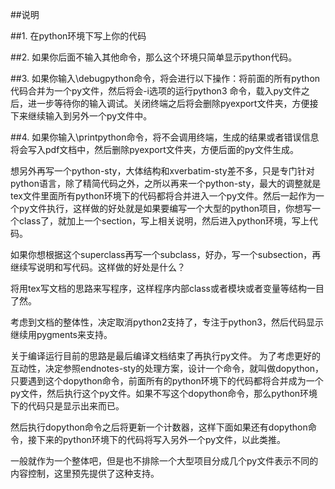 ##说明

##1.
在python环境下写上你的代码

##2.
如果你后面不输入其他命令，那么这个环境只简单显示python代码。

##3.
如果你输入\debugpython命令，将会进行以下操作：将前面的所有python代码合并为一个py文件，然后将会-i选项的运行python3
命令，载入py文件之后，进一步等待你的输入调试。关闭终端之后将会删除pyexport文件夹，方便接下来继续输入到另外一个py文件中。

##4.
如果你输入\printpython命令，将不会调用终端，生成的结果或者错误信息将会写入pdf文档中，然后删除pyexport文件夹，方便后面的py文件生成。



想另外再写一个python-sty，大体结构和xverbatim-sty差不多，只是专门针对python语言，除了精简代码之外，之所以再来一个python-sty，最大的调整就是tex文件里面所有python环境下的代码都将合并进入一个py文件。然后一起作为一个py文件执行，这样做的好处就是如果要编写一个大型的python项目，你想写一个class了，就加上一个section，写上相关说明，然后进入python环境，写上代码。

如果你想根据这个superclass再写一个subclass，好办，写一个subsection，再继续写说明和写代码。这样做的好处是什么？

将用tex写文档的思路来写程序，这样程序内部class或者模块或者变量等结构一目了然。

考虑到文档的整体性，决定取消python2支持了，专注于python3，然后代码显示继续用pygments来支持。

关于编译运行目前的思路是最后编译文档结束了再执行py文件。
为了考虑更好的互动性，决定参照endnotes-sty的处理方案，设计一个命令，就叫做dopython，只要遇到这个dopython命令，前面所有的python环境下的代码都将合并成为一个py文件，然后执行这个py文件。如果不写这个dopython命令，那么python环境下的代码只是显示出来而已。

然后执行dopython命令之后将更新一个计数器，这样下面如果还有dopython命令，接下来的python环境下的代码将写入另外一个py文件，以此类推。

一般就作为一个整体吧，但是也不排除一个大型项目分成几个py文件表示不同的内容控制，这里预先提供了这种支持。
